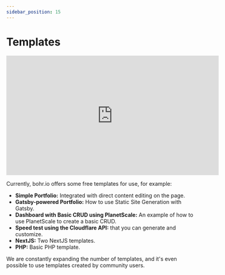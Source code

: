 ```yaml
---
sidebar_position: 15
---
```


# Templates

<div style={{textAlign: 'center'}}><iframe width="560" height="315" src="https://www.youtube.com/embed/yXQswsMDC1Q" title="YouTube video player" frameBorder="0" allow="accelerometer; autoplay; clipboard-write; encrypted-media; gyroscope; picture-in-picture" allowFullScreen style={{ maxWidth: '100%' }}></iframe></div>

Currently, bohr.io offers some free templates for use, for example:

- **Simple Portfolio:** Integrated with direct content editing on the page.
- **Gatsby-powered Portfolio:** How to use Static Site Generation with Gatsby.
- **Dashboard with Basic CRUD using PlanetScale:** An example of how to use PlanetScale to create a basic CRUD.
- **Speed test using the Cloudflare API:** that you can generate and customize.
- **NextJS:** Two NextJS templates.
- **PHP:** Basic PHP template.

We are constantly expanding the number of templates, and it's even possible to use templates created by community users.